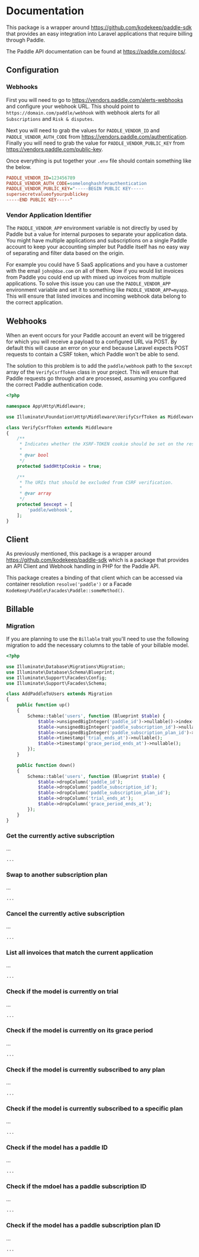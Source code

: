 # Documentation

This package is a wrapper around https://github.com/kodekeep/paddle-sdk that provides an easy integration into Laravel applications that require billing through Paddle.

The Paddle API documentation can be found at https://paddle.com/docs/.

## Configuration

### Webhooks

First you will need to go to https://vendors.paddle.com/alerts-webhooks and configure your webhook URL. This should point to `https://domain.com/paddle/webhook` with webhook alerts for all `Subscriptions` and `Risk & disputes`.

Next you will need to grab the values for `PADDLE_VENDOR_ID` and `PADDLE_VENDOR_AUTH_CODE` from https://vendors.paddle.com/authentication. Finally you will need to grab the value for `PADDLE_VENDOR_PUBLIC_KEY` from https://vendors.paddle.com/public-key.

Once everything is put together your `.env` file should contain something like the below.

```ini
PADDLE_VENDOR_ID=123456789
PADDLE_VENDOR_AUTH_CODE=somelonghashforauthentication
PADDLE_VENDOR_PUBLIC_KEY="-----BEGIN PUBLIC KEY-----
supersecretvalueofyourpublickey
-----END PUBLIC KEY-----"
```

### Vendor Application Identifier

The `PADDLE_VENDOR_APP` environment variable is not directly by used by Paddle but a value for internal purposes to separate your application data. You might have multiple applications and subscriptions on a single Paddle account to keep your accounting simpler but Paddle itself has no easy way of separating and filter data based on the origin.

For example you could have 5 SaaS applications and you have a customer with the email `john@doe.com` on all of them. Now if you would list invoices from Paddle you could end up with mixed up invoices from multiple applications. To solve this issue you can use the `PADDLE_VENDOR_APP` environment variable and set it to something like `PADDLE_VENDOR_APP=myapp`. This will ensure that listed invoices and incoming webhook data belong to the correct application.

## Webhooks

When an event occurs for your Paddle account an event will be triggered for which you will receive a payload to a configured URL via POST. By default this will cause an error on your end because Laravel expects POST requests to contain a CSRF token, which Paddle won't be able to send.

The solution to this problem is to add the `paddle/webhook` path to the `$except` array of the `VerifyCsrfToken` class in your project. This will ensure that Paddle requests go through and are processed, assuming you configured the correct Paddle authentication code.

```php
<?php

namespace App\Http\Middleware;

use Illuminate\Foundation\Http\Middleware\VerifyCsrfToken as Middleware;

class VerifyCsrfToken extends Middleware
{
    /**
     * Indicates whether the XSRF-TOKEN cookie should be set on the response.
     *
     * @var bool
     */
    protected $addHttpCookie = true;

    /**
     * The URIs that should be excluded from CSRF verification.
     *
     * @var array
     */
    protected $except = [
        'paddle/webhook',
    ];
}
```

## Client

As previously mentioned, this package is a wrapper around https://github.com/kodekeep/paddle-sdk which is a package that provides an API Client and Webhook handling in PHP for the Paddle API.

This package creates a binding of that client which can be accessed via container resolution `resolve('paddle')` or a Facade `KodeKeep\Paddle\Facades\Paddle::someMethod()`.

## Billable

### Migration

If you are planning to use the `Billable` trait you'll need to use the following migration to add the necessary columns to the table of your billable model.

```php
<?php

use Illuminate\Database\Migrations\Migration;
use Illuminate\Database\Schema\Blueprint;
use Illuminate\Support\Facades\Config;
use Illuminate\Support\Facades\Schema;

class AddPaddleToUsers extends Migration
{
    public function up()
    {
        Schema::table('users', function (Blueprint $table) {
            $table->unsignedBigInteger('paddle_id')->nullable()->index();
            $table->unsignedBigInteger('paddle_subscription_id')->nullable()->index();
            $table->unsignedBigInteger('paddle_subscription_plan_id')->nullable()->index();
            $table->timestamp('trial_ends_at')->nullable();
            $table->timestamp('grace_period_ends_at')->nullable();
        });
    }

    public function down()
    {
        Schema::table('users', function (Blueprint $table) {
            $table->dropColumn('paddle_id');
            $table->dropColumn('paddle_subscription_id');
            $table->dropColumn('paddle_subscription_plan_id');
            $table->dropColumn('trial_ends_at');
            $table->dropColumn('grace_period_ends_at');
        });
    }
}
```

### Get the currently active subscription

...

```php
...
```

### Swap to another subscription plan

...

```php
...
```

### Cancel the currently active subscription

...

```php
...
```

### List all invoices that match the current application

...

```php
...
```

### Check if the model is currently on trial

...

```php
...
```

### Check if the model is currently on its grace period

...

```php
...
```

### Check if the model is currently subscribed to any plan

...

```php
...
```

### Check if the model is currently subscribed to a specific plan

...

```php
...
```

### Check if the model has a paddle ID

...

```php
...
```

### Check if the mdoel has a paddle subscription ID

...

```php
...
```

### Check if the model has a paddle subscription plan ID

...

```php
...
```
